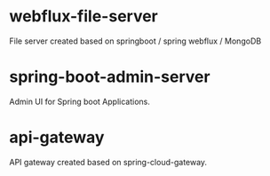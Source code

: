# webflux-file-server
File server created based on springboot / spring webflux / MongoDB
# spring-boot-admin-server
Admin UI for Spring boot Applications.
# api-gateway
API gateway created based on spring-cloud-gateway.
